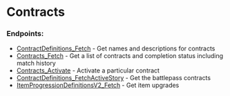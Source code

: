 # Contracts

### Endpoints:
 - [ContractDefinitions_Fetch](GET%20ContractDefinitions_Fetch.md) - Get names and descriptions for contracts
 - [Contracts_Fetch](GET%20Contracts_Fetch.md) - Get a list of contracts and completion status including match history
 - [Contracts_Activate](POST%20Contracts_Activate.md) - Activate a particular contract
 - [ContractDefinitions_FetchActiveStory](GET%20ContractDefinitions_FetchActiveStory.md) - Get the battlepass contracts
 - [ItemProgressionDefinitionsV2_Fetch](GET%20ItemProgressionDefinitionsV2_Fetch.md) - Get item upgrades


